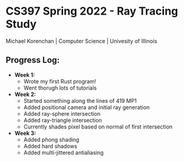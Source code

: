 # CS397 Spring 2022 - Ray Tracing Study
Michael Korenchan | Computer Science | Univesity of Illinois

## Progress Log:
- **Week 1:**
  - Wrote my first Rust program! 
  - Went thorugh lots of tutorials
- **Week 2:**
  - Started something along the lines of 419 MP1
  - Added positional camera and initial ray generation
  - Added ray-sphere intersection
  - Added ray-triangle intersection
  - Currently shades pixel based on normal of first intersection
- **Week 3:**
  - Added phong shading
  - Added hard shadows
  - Added multi-jittered antialiasing